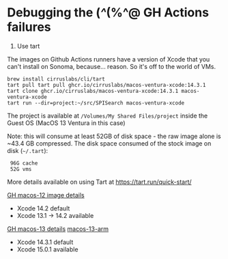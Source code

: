 # Debugging the (*^*(%^@ GH Actions failures

1. Use tart

The images on Github Actions runners have a version of Xcode that you can't install on Sonoma, because... reason. So it's off to the world of VMs.

    brew install cirruslabs/cli/tart
    tart pull tart pull ghcr.io/cirruslabs/macos-ventura-xcode:14.3.1
    tart clone ghcr.io/cirruslabs/macos-ventura-xcode:14.3.1 macos-ventura-xcode
    tart run --dir=project:~/src/SPISearch macos-ventura-xcode

The project is available at `/Volumes/My Shared Files/project` inside the Guest OS (MacOS 13 Ventura in this case)

Note: this will consume at least 52GB of disk space - the raw image alone is ~43.4 GB compressed. The disk space consumed of the stock image on disk (`~/.tart`):

```
 96G cache
 52G vms
```

More details available on using Tart at https://tart.run/quick-start/

[GH macos-12 image details](https://github.com/actions/virtual-environments/blob/main/images/macos/macos-12-Readme.md)

- Xcode 14.2 default
- Xcode 13.1 -> 14.2 available

[GH macos-13 details](https://github.com/actions/runner-images/blob/main/images/macos/macos-13-Readme.md) [macos-13-arm](https://github.com/actions/runner-images/blob/main/images/macos/macos-13-arm64-Readme.md)

- Xcode 14.3.1 default
- Xcode 15.0.1 available
